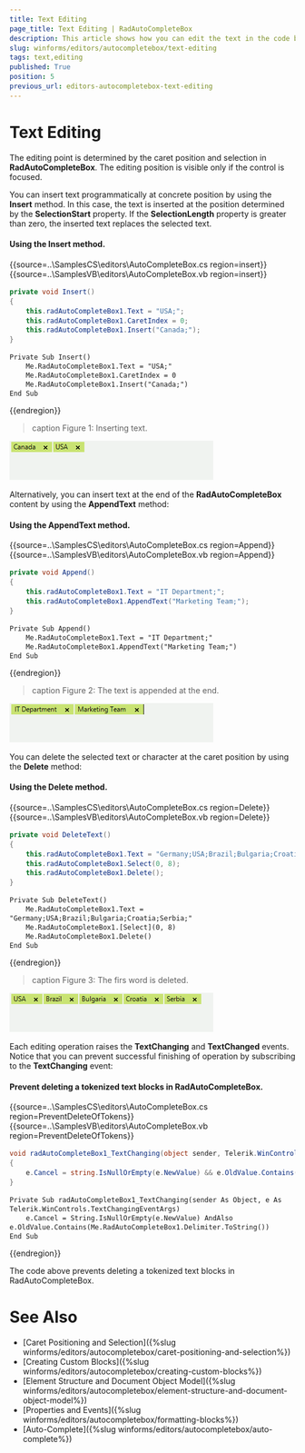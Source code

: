 ```yaml
---
title: Text Editing
page_title: Text Editing | RadAutoCompleteBox
description: This article shows how you can edit the text in the code behind.
slug: winforms/editors/autocompletebox/text-editing
tags: text,editing
published: True
position: 5
previous_url: editors-autocompletebox-text-editing
---
```


# Text Editing

The editing point is determined by the caret position and selection in __RadAutoCompleteBox__. The editing position is visible only if the control is focused.
        

You can insert text programmatically at concrete position by using the __Insert__ method. In this case, the text is inserted at the position determined by the __SelectionStart__ property. If the __SelectionLength__ property is greater than zero, the inserted text replaces the selected text. 

#### Using the Insert method.

{{source=..\SamplesCS\editors\AutoCompleteBox.cs region=insert}} 
{{source=..\SamplesVB\editors\AutoCompleteBox.vb region=insert}} 

````C#
private void Insert()
{
    this.radAutoCompleteBox1.Text = "USA;";
    this.radAutoCompleteBox1.CaretIndex = 0;
    this.radAutoCompleteBox1.Insert("Canada;");
}

````
````VB.NET
Private Sub Insert()
    Me.RadAutoCompleteBox1.Text = "USA;"
    Me.RadAutoCompleteBox1.CaretIndex = 0
    Me.RadAutoCompleteBox1.Insert("Canada;")
End Sub

````

{{endregion}} 
 
>caption Figure 1: Inserting text.

![editors-autocompletebox-text-editing 001](images/editors-autocompletebox-text-editing001.png)

Alternatively, you can insert text at the end of the __RadAutoCompleteBox__ content by using the __AppendText__ method: 

#### Using the AppendText method. 

{{source=..\SamplesCS\editors\AutoCompleteBox.cs region=Append}} 
{{source=..\SamplesVB\editors\AutoCompleteBox.vb region=Append}} 

````C#
private void Append()
{
    this.radAutoCompleteBox1.Text = "IT Department;";
    this.radAutoCompleteBox1.AppendText("Marketing Team;");
}

````
````VB.NET
Private Sub Append()
    Me.RadAutoCompleteBox1.Text = "IT Department;"
    Me.RadAutoCompleteBox1.AppendText("Marketing Team;")
End Sub

````

{{endregion}} 
 
>caption Figure 2: The text is appended at the end.

![editors-autocompletebox-text-editing 002](images/editors-autocompletebox-text-editing002.png)

You can delete the selected text or character at the caret position by using the __Delete__ method: 

#### Using the Delete method.

{{source=..\SamplesCS\editors\AutoCompleteBox.cs region=Delete}} 
{{source=..\SamplesVB\editors\AutoCompleteBox.vb region=Delete}} 

````C#
private void DeleteText()
{
    this.radAutoCompleteBox1.Text = "Germany;USA;Brazil;Bulgaria;Croatia;Serbia;";
    this.radAutoCompleteBox1.Select(0, 8);
    this.radAutoCompleteBox1.Delete();
}

````
````VB.NET
Private Sub DeleteText()
    Me.RadAutoCompleteBox1.Text = "Germany;USA;Brazil;Bulgaria;Croatia;Serbia;"
    Me.RadAutoCompleteBox1.[Select](0, 8)
    Me.RadAutoCompleteBox1.Delete()
End Sub

````

{{endregion}} 
 
>caption Figure 3: The firs word is deleted. 

![editors-autocompletebox-text-editing 003](images/editors-autocompletebox-text-editing003.png)

Each editing operation raises the __TextChanging__ and __TextChanged__ events. Notice that you can prevent successful finishing of operation by subscribing to the __TextChanging__ event: 

#### Prevent deleting a tokenized text blocks in RadAutoCompleteBox.

{{source=..\SamplesCS\editors\AutoCompleteBox.cs region=PreventDeleteOfTokens}} 
{{source=..\SamplesVB\editors\AutoCompleteBox.vb region=PreventDeleteOfTokens}} 

````C#
void radAutoCompleteBox1_TextChanging(object sender, Telerik.WinControls.TextChangingEventArgs e)
{
    e.Cancel = string.IsNullOrEmpty(e.NewValue) && e.OldValue.Contains(this.radAutoCompleteBox1.Delimiter.ToString());
}

````
````VB.NET
Private Sub radAutoCompleteBox1_TextChanging(sender As Object, e As Telerik.WinControls.TextChangingEventArgs)
    e.Cancel = String.IsNullOrEmpty(e.NewValue) AndAlso e.OldValue.Contains(Me.RadAutoCompleteBox1.Delimiter.ToString())
End Sub

````

{{endregion}}  

The code above prevents deleting a tokenized text blocks in RadAutoCompleteBox.


# See Also

* [Caret Positioning and Selection]({%slug winforms/editors/autocompletebox/caret-positioning-and-selection%})
* [Creating Custom Blocks]({%slug winforms/editors/autocompletebox/creating-custom-blocks%})
* [Element Structure and Document Object Model]({%slug winforms/editors/autocompletebox/element-structure-and-document-object-model%})
* [Properties and Events]({%slug winforms/editors/autocompletebox/formatting-blocks%})
* [Auto-Complete]({%slug winforms/editors/autocompletebox/auto-complete%})